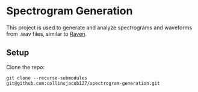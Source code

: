 # Spectrogram Generation

This project is used to generate and analyze spectrograms and waveforms from .wav files, similar to [Raven](https://www.birds.cornell.edu/ccb/raven-pro/).

## Setup

Clone the repo:

```
git clone --recurse-submodules git@github.com:collinsjacob127/spectrogram-generation.git
```


